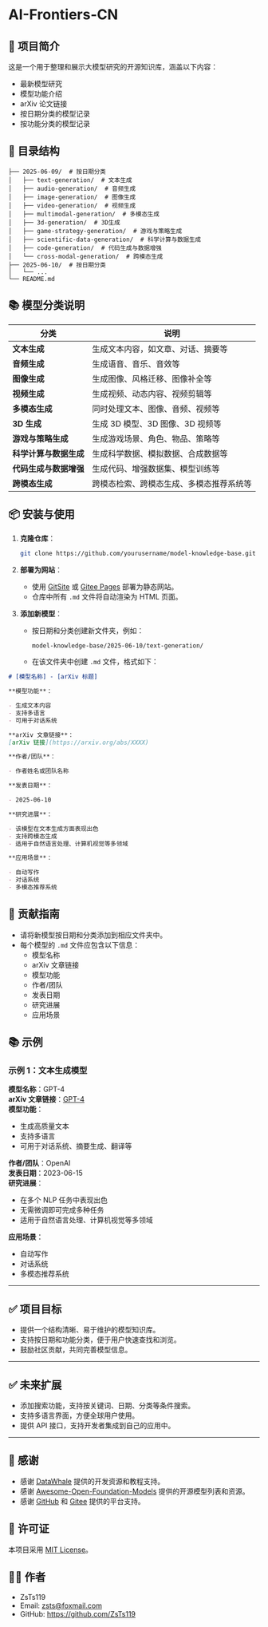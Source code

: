 # AI-Frontiers-CN

## 📌 项目简介

这是一个用于整理和展示大模型研究的开源知识库，涵盖以下内容：

- 最新模型研究
- 模型功能介绍
- arXiv 论文链接
- 按日期分类的模型记录
- 按功能分类的模型记录

## 📁 目录结构

```
├── 2025-06-09/  # 按日期分类
│   ├── text-generation/  # 文本生成
│   ├── audio-generation/  # 音频生成
│   ├── image-generation/  # 图像生成
│   ├── video-generation/  # 视频生成
│   ├── multimodal-generation/  # 多模态生成
│   ├── 3d-generation/  # 3D生成
│   ├── game-strategy-generation/  # 游戏与策略生成
│   ├── scientific-data-generation/  # 科学计算与数据生成
│   ├── code-generation/  # 代码生成与数据增强
│   └── cross-modal-generation/  # 跨模态生成
├── 2025-06-10/  # 按日期分类
│   └── ...
└── README.md
```

## 📚 模型分类说明

| 分类                   | 说明                                     |
| ---------------------- | ---------------------------------------- |
| **文本生成**           | 生成文本内容，如文章、对话、摘要等       |
| **音频生成**           | 生成语音、音乐、音效等                   |
| **图像生成**           | 生成图像、风格迁移、图像补全等           |
| **视频生成**           | 生成视频、动态内容、视频剪辑等           |
| **多模态生成**         | 同时处理文本、图像、音频、视频等         |
| **3D 生成**            | 生成 3D 模型、3D 图像、3D 视频等         |
| **游戏与策略生成**     | 生成游戏场景、角色、物品、策略等         |
| **科学计算与数据生成** | 生成科学数据、模拟数据、合成数据等       |
| **代码生成与数据增强** | 生成代码、增强数据集、模型训练等         |
| **跨模态生成**         | 跨模态检索、跨模态生成、多模态推荐系统等 |

## 📦 安装与使用

1. **克隆仓库**：

   ```bash
   git clone https://github.com/yourusername/model-knowledge-base.git
   ```

2. **部署为网站**：

   - 使用 [GitSite](https://git-site.io/) 或 [Gitee Pages](https://gitee.com/) 部署为静态网站。
   - 仓库中所有 `.md` 文件将自动渲染为 HTML 页面。

3. **添加新模型**：

   - 按日期和分类创建新文件夹，例如：

     ```
     model-knowledge-base/2025-06-10/text-generation/
     ```

   - 在该文件夹中创建 `.md` 文件，格式如下：

```markdown
# [模型名称] - [arXiv 标题]

**模型功能**：

- 生成文本内容
- 支持多语言
- 可用于对话系统

**arXiv 文章链接**：
[arXiv 链接](https://arxiv.org/abs/XXXX)

**作者/团队**：

- 作者姓名或团队名称

**发表日期**：

- 2025-06-10

**研究进展**：

- 该模型在文本生成方面表现出色
- 支持跨模态生成
- 适用于自然语言处理、计算机视觉等多领域

**应用场景**：

- 自动写作
- 对话系统
- 多模态推荐系统
```

## 📌 贡献指南

- 请将新模型按日期和分类添加到相应文件夹中。
- 每个模型的 `.md` 文件应包含以下信息：
  - 模型名称
  - arXiv 文章链接
  - 模型功能
  - 作者/团队
  - 发表日期
  - 研究进展
  - 应用场景

## 📚 示例

### 示例 1：文本生成模型

**模型名称**：GPT-4  
**arXiv 文章链接**：[GPT-4](https://arxiv.org/abs/XXXX)  
**模型功能**：

- 生成高质量文本
- 支持多语言
- 可用于对话系统、摘要生成、翻译等

**作者/团队**：OpenAI  
**发表日期**：2023-06-15  
**研究进展**：

- 在多个 NLP 任务中表现出色
- 无需微调即可完成多种任务
- 适用于自然语言处理、计算机视觉等多领域

**应用场景**：

- 自动写作
- 对话系统
- 多模态推荐系统

---

## ✅ 项目目标

- 提供一个结构清晰、易于维护的模型知识库。
- 支持按日期和功能分类，便于用户快速查找和浏览。
- 鼓励社区贡献，共同完善模型信息。

---

## ✅ 未来扩展

- 添加搜索功能，支持按关键词、日期、分类等条件搜索。
- 支持多语言界面，方便全球用户使用。
- 提供 API 接口，支持开发者集成到自己的应用中。

---

## 📌 感谢

- 感谢 [DataWhale](https://datawhale.cn/) 提供的开发资源和教程支持。
- 感谢 [Awesome-Open-Foundation-Models](https://github.com/wgwang/awesome-open-foundation-models) 提供的开源模型列表和资源。
- 感谢 [GitHub](https://github.com/) 和 [Gitee](https://gitee.com/) 提供的平台支持。

## 📄 许可证

本项目采用 [MIT License](https://choosealicense.com/licenses/mit)。

## 👨‍💻 作者

- ZsTs119
- Email: zsts@foxmail.com
- GitHub: https://github.com/ZsTs119
